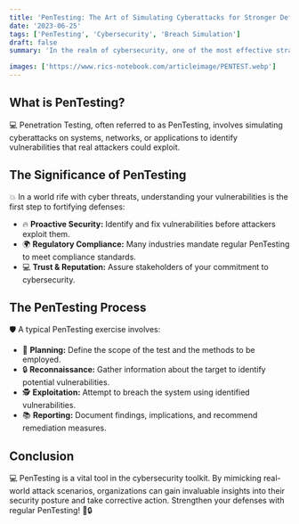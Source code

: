 ```yaml
---
title: 'PenTesting: The Art of Simulating Cyberattacks for Stronger Defenses 🎯🔒'
date: '2023-06-25'
tags: ['PenTesting', 'Cybersecurity', 'Breach Simulation']
draft: false
summary: 'In the realm of cybersecurity, one of the most effective strategies is to think like an attacker. Penetration Testing, or PenTesting, offers precisely that perspective. Explore how simulating cyberattacks can help fortify defenses.'

images: ['https://www.rics-notebook.com/articleimage/PENTEST.webp']
---
```


## What is PenTesting?

💻 Penetration Testing, often referred to as PenTesting, involves simulating cyberattacks on systems, networks, or applications to identify vulnerabilities that real attackers could exploit.

## The Significance of PenTesting

💥 In a world rife with cyber threats, understanding your vulnerabilities is the first step to fortifying defenses:

- 🔥 **Proactive Security:** Identify and fix vulnerabilities before attackers exploit them.
- 🌍 **Regulatory Compliance:** Many industries mandate regular PenTesting to meet compliance standards.
- 💻 **Trust & Reputation:** Assure stakeholders of your commitment to cybersecurity.

## The PenTesting Process

🛡️ A typical PenTesting exercise involves:

- 🔄 **Planning:** Define the scope of the test and the methods to be employed.
- 🔒 **Reconnaissance:** Gather information about the target to identify potential vulnerabilities.
- 🕵️ **Exploitation:** Attempt to breach the system using identified vulnerabilities.
- 📚 **Reporting:** Document findings, implications, and recommend remediation measures.

## Conclusion

💻 PenTesting is a vital tool in the cybersecurity toolkit. By mimicking real-world attack scenarios, organizations can gain invaluable insights into their security posture and take corrective action. Strengthen your defenses with regular PenTesting! 🎯🔒

